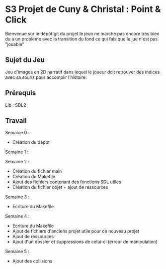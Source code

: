 ﻿# S3 Projet de Cuny & Christal : Point & Click 

Bienvenue sur le dépôt git du projet le jeun ne marche pas encore tres bien du a un probleme avec la transition du fond ce qui fais que le jue n'est pas "jouable"


## Sujet du Jeu 

Jeu d'images en 2D narratif dans lequel le joueur doit retrouver des indices avec sa souris 
pour accomplir l'histoire.

## Prérequis 

Lib : SDL2 


## Travail 

Semaine 0 : 

- Création du dépot 

Semaine 1 : 

Semaine 2 :

- Création du fichier main 
- Création du Makefile
- Ajout des fichiers contenant des fonctions SDL utiles
- Création du fichier objet + ajout de ressources 

Semaine 3 : 

- Ecriture du Makefile 

Semaine 4 : 

- Ecriture du Makefile
- Ajout de fichiers d'anciens projet utile pour ce nouveau projet 
- Ajout de ressources 
- Ajout d'un dossier et suppressions de celui-ci (erreur de manipulation) 

Semaine 5 : 

- Ajout des collisions 
